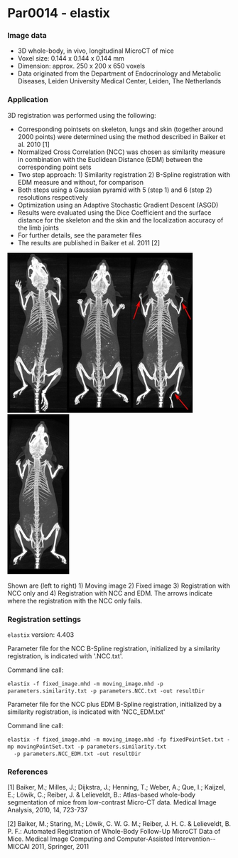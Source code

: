 # Par0014 - elastix

###  Image data

* 3D whole-body, in vivo, longitudinal MicroCT of mice
* Voxel size: 0.144 x 0.144 x 0.144 mm
* Dimension: approx. 250 x 200 x 650 voxels
* Data originated from the Department of Endocrinology and Metabolic Diseases, Leiden University Medical Center, Leiden, The Netherlands

###  Application

3D registration was performed using the following:

* Corresponding pointsets on skeleton, lungs and skin (together around 2000 points) were determined using the method described in Baiker et al. 2010 [1]
* Normalized Cross Correlation (NCC) was chosen as similarity measure in combination with the Euclidean Distance (EDM) between the corresponding point sets
* Two step approach: 1) Similarity registration 2) B-Spline registration with EDM measure and without, for comparison
* Both steps using a Gaussian pyramid with 5 (step 1) and 6 (step 2) resolutions respectively
* Optimization using an Adaptive Stochastic Gradient Descent (ASGD)
* Results were evaluated using the Dice Coefficient and the surface distance for the skeleton and the skin and the localization accuracy of the limb joints
* For further details, see the parameter files
* The results are published in Baiker et al. 2011 [2]

![alt-text](MIP_source.jpg)![alt-text](MIP_target.jpg)![alt-text](MIP_NCC_arrows.jpg)![alt-text](MIP_NCC_EDM.jpg)

Shown are (left to right) 1) Moving image 2) Fixed image 3) Registration with NCC only and 4) Registration with NCC and EDM. The arrows indicate where the registration with the NCC only fails.

###  Registration settings

`elastix` version: 4.403

Parameter file for the NCC B-Spline registration, initialized by a similarity registration, is indicated with '.NCC.txt'.

Command line call:


    elastix -f fixed_image.mhd -m moving_image.mhd -p parameters.similarity.txt -p parameters.NCC.txt -out resultDir


Parameter file for the NCC plus EDM B-Spline registration, initialized by a similarity registration, is indicated with 'NCC_EDM.txt'

Command line call:


    elastix -f fixed_image.mhd -m moving_image.mhd -fp fixedPointSet.txt -mp movingPointSet.txt -p parameters.similarity.txt
      -p parameters.NCC_EDM.txt -out resultDir


###  References

[1] Baiker, M.; Milles, J.; Dijkstra, J.; Henning, T.; Weber, A.; Que, I.; Kaijzel, E.; Löwik, C.; Reiber, J. & Lelieveldt, B.: Atlas-based whole-body segmentation of mice from low-contrast Micro-CT data. Medical Image Analysis, 2010, 14, 723-737

[2] Baiker, M.; Staring, M.; Löwik, C. W. G. M.; Reiber, J. H. C. & Lelieveldt, B. P. F.: Automated Registration of Whole-Body Follow-Up MicroCT Data of Mice. Medical Image Computing and Computer-Assisted Intervention--MICCAI 2011, Springer, 2011
